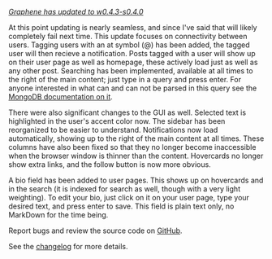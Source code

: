 *[Graphene has updated to w0.4.3-s0.4.0](http://gra.phene.co)*


At this point updating is nearly seamless, and since I've said that will likely completely fail next time.
This update focuses on connectivity between users.
Tagging users with an at symbol (@) has been added, the tagged user will then recieve a notification.
Posts tagged with a user will show up on their user page as well as homepage, these actively load just as well as any other post.
Searching has been implemented, available at all times to the right of the main content; just type in a query and press enter.
For anyone interested in what can and can not be parsed in this query see the [MongoDB documentation on it](https://docs.mongodb.org/manual/reference/operator/query/text/).


There were also significant changes to the GUI as well.
Selected text is highlighted in the user's accent color now.
The sidebar has been reorganized to be easier to understand.
Notifications now load automatically, showing up to the right of the main content at all times.
These columns have also been fixed so that they no longer become inaccessible when the browser window is thinner than the content.
Hovercards no longer show extra links, and the follow button is now more obvious.


A bio field has been added to user pages.
This shows up on hovercards and in the search (it is indexed for search as well, though with a very light weighting).
To edit your bio, just click on it on your user page, type your desired text, and press enter to save.
This field is plain text only, no MarkDown for the time being.


Report bugs and review the source code on [GitHub](https://github.com/Trewbot/Graphene).


See the [changelog](http://gra.phene.co/changes) for more details.